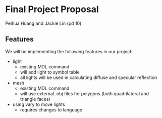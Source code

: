 # Final Project Proposal
Peihua Huang and Jackie Lin (pd 10)

## Features 
We will be implementing the following features in our project:
- light
  - existing MDL command
  - will add light to symbol table
  - all lights will be used in calculating diffuse and specular reflection
 - mesh
    - existing MDL command
    - will use external .obj files for polygons (both quadrilateral and triangle faces)
 - using vary to move lights
    - requires changes to language 
  
  
